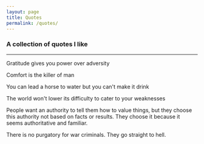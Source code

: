 ```yaml
---
layout: page
title: Quotes
permalink: /quotes/
---
```


### A collection of quotes I like

---

Gratitude gives you power over adversity

Comfort is the killer of man

You can lead a horse to water but you can't make it drink

The world won't lower its difficulty to cater to your weaknesses

People want an authority to tell them how to value things, but they choose this authority not based on facts or results. They choose it because it seems authoritative and familiar.

There is no purgatory for war criminals. They go straight to hell.
